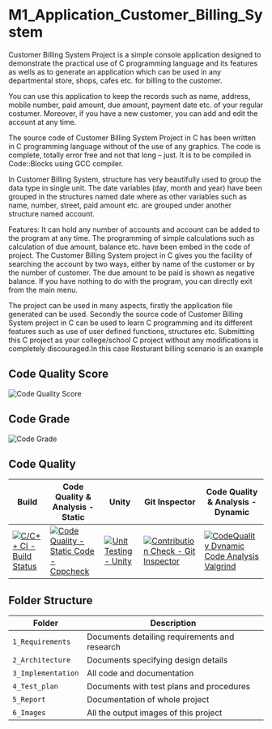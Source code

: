 # M1_Application_Customer_Billing_System
Customer Billing System Project is a simple console application designed to demonstrate the practical use of C programming language and its features as wells as to generate an application which can be used in any departmental store, shops, cafes etc. for billing to the customer.

You can use this application to keep the records such as name, address, mobile number, paid amount, due amount, payment date etc. of your regular costumer. Moreover, if you have a new customer, you can add and edit the account at any time.

The source code of Customer Billing System Project in C has been written in C programming language without of the use of any graphics. The code is complete, totally error free and not that long – just. It is to be compiled in Code::Blocks using GCC compiler.

In Customer Billing System, structure has very beautifully used to group the data type in single unit. The date variables (day, month and year) have been grouped in the structures named date where as other variables such as name, number, street, paid amount etc. are grouped under another structure named account.

Features:
It can hold any number of accounts and account can be added to the program at any time. The programming of simple calculations such as calculation of due amount, balance etc. have been embed in the code of project. The Customer Billing System project in C gives you the facility of searching the account by two ways, either by name of the customer or by the number of customer. The due amount to be paid is shown as negative balance. If you have nothing to do with the program, you can directly exit from the main menu.

The project can be used in many aspects, firstly the application file generated can be used. Secondly the source code of Customer Billing System project in C can be used to learn C programming and its different features such as use of user defined functions, structures etc. Submitting this C project as your college/school C project without any modifications is completely discouraged.In this case Resturant billing scenario is an example

## Code Quality Score
![Code Quality Score](https://api.codiga.io/project/29899/score/svg)
## Code Grade
![Code Grade](https://api.codiga.io/project/29899/status/svg)

## Code Quality
Build | Code Quality & Analysis - Static | Unity | Git Inspector | Code Quality & Analysis - Dynamic
--------------|-------------------------|---------------|---------------------|--------------------|
[![C/C++ CI - Build Status](https://github.com/karthikeyans99/M1_Application_Customer_Billing_System/actions/workflows/linux.yml/badge.svg)](https://github.com/karthikeyans99/M1_Application_Customer_Billing_System/actions/workflows/linux.yml) |[![Code Quality - Static Code - Cppcheck](https://github.com/karthikeyans99/M1_Application_Customer_Billing_System/actions/workflows/c-cpp.yml/badge.svg)](https://github.com/karthikeyans99/M1_Application_Customer_Billing_System/actions/workflows/c-cpp.yml) |[![Unit Testing - Unity](https://github.com/karthikeyans99/M1_Application_Customer_Billing_System/actions/workflows/unity.yml/badge.svg)](https://github.com/karthikeyans99/M1_Application_Customer_Billing_System/actions/workflows/unity.yml) |[![Contribution Check - Git Inspector](https://github.com/karthikeyans99/M1_Application_Customer_Billing_System/actions/workflows/gitinspector.yml/badge.svg)](https://github.com/karthikeyans99/M1_Application_Customer_Billing_System/actions/workflows/gitinspector.yml) |[![CodeQuality Dynamic Code Analysis Valgrind](https://github.com/karthikeyans99/M1_Application_Customer_Billing_System/actions/workflows/valgrind.yml/badge.svg)](https://github.com/karthikeyans99/M1_Application_Customer_Billing_System/actions/workflows/valgrind.yml)

## Folder Structure
Folder             | Description
-------------------| -----------------------------------------
`1_Requirements`   | Documents detailing requirements and research
`2_Architecture`   | Documents specifying design details
`3_Implementation` | All code and documentation
`4_Test_plan`      | Documents with test plans and procedures
`5_Report`         | Documentation of whole project
`6_Images`         | All the output images of this project


